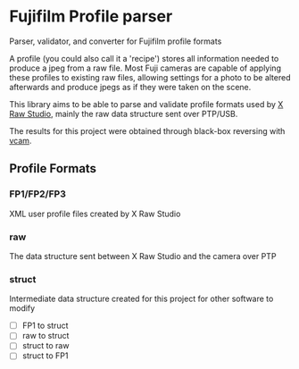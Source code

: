 # Fujifilm Profile parser
Parser, validator, and converter for Fujifilm profile formats

A profile (you could also call it a 'recipe') stores all information needed to produce a jpeg from a raw file.
Most Fuji cameras are capable of applying these profiles to existing raw files, allowing settings for a photo to be altered
afterwards and produce jpegs as if they were taken on the scene.

This library aims to be able to parse and validate profile formats used by [X Raw Studio](https://fujifilm-x.com/global/products/software/x-raw-studio/), mainly the
raw data structure sent over PTP/USB.

The results for this project were obtained through black-box reversing with [vcam](https://github.com/petabyt/vcam).

## Profile Formats
### FP1/FP2/FP3
XML user profile files created by X Raw Studio
### raw
The data structure sent between X Raw Studio and the camera over PTP
### struct
Intermediate data structure created for this project for other software to modify

- [ ] FP1 to struct
- [ ] raw to struct
- [ ] struct to raw
- [ ] struct to FP1
